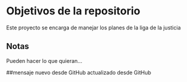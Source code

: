 # Objetivos de la repositorio

Este proyecto se encarga de manejar los planes de la liga de la justicia


## Notas
Pueden hacer lo que quieran...

##mensaje nuevo desde GitHub
actualizado desde GitHub
